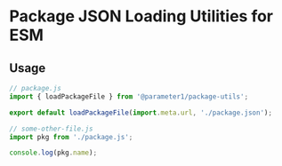 # Package JSON Loading Utilities for ESM

## Usage
```js
// package.js
import { loadPackageFile } from '@parameter1/package-utils';

export default loadPackageFile(import.meta.url, './package.json');

// some-other-file.js
import pkg from './package.js';

console.log(pkg.name);
```
